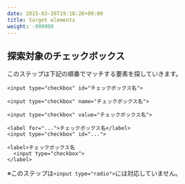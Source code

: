 ```yaml
---
date: 2015-03-26T19:18:26+09:00
title: target elements
weight: -999999
---
```


## 探索対象のチェックボックス

このステップは下記の順番でマッチする要素を探していきます。

```
<input type="checkbox" id="チェックボックス名">

<input type="checkbox" name="チェックボックス名">

<input type="checkbox" value="チェックボックス名">

<label for="...">チェックボックス名</label>
<input type="checkbox" id="...">

<label>チェックボックス名
  <input type="checkbox">
</label>
```

※このステップは`<input type="radio">`には対応していません。
